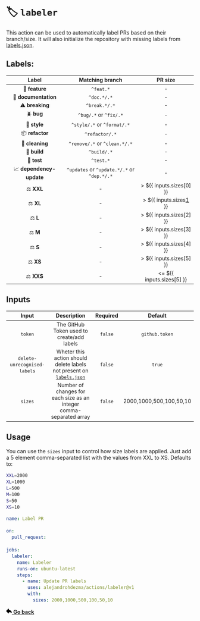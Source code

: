 # 🏷 `labeler`

This action can be used to automatically label PRs based on their branch/size.
It will also initialize the repository with missing labels from [labels.json][1].

## Labels:

| Label | Matching branch | PR size |
| :---: | :---: | :---: |
| :rocket: **feature** | `^feat.*` | - |
| :blue_book: **documentation** | `^doc.*/.*` | - |
| :warning: **breaking** | `^break.*/.*` | - |
| :beetle: **bug** | `^bug/.*` or `^fix/.*` | - |
| :lipstick: **style** | `^style/.*` or `^format/.*` | - |
| :package: **refactor** | `^refactor/.*` | - |
| :broom: **cleaning** | `^remove/.*` or `^clean.*/.*` | - |
| :wrench: **build** | `^build/.*` | - |
| :test_tube: **test** | `^test.*` | - |
| :chart_with_upwards_trend: **dependency-update** | `^updates` or `^update.*/.*` or `^dep.*/.*` | - |
| :balance_scale: **XXL** | - | > ${{ inputs.sizes[0] }} |
| :balance_scale: **XL** | - | > ${{ inputs.sizes[1] }} |
| :balance_scale: **L** | - | > ${{ inputs.sizes[2] }} |
| :balance_scale: **M** | - | > ${{ inputs.sizes[3] }} |
| :balance_scale: **S** | - | > ${{ inputs.sizes[4] }} |
| :balance_scale: **XS** | - | > ${{ inputs.sizes[5] }} |
| :balance_scale: **XXS** | - | <= ${{ inputs.sizes[5] }} |

## Inputs

| Input | Description | Required | Default |
| :--: | :--: | :--: | :--: |
| `token` | The GitHub Token used to create/add labels | `false` | `github.token` |
| `delete-unrecognised-labels` | Wheter this action should delete labels not present on [`labels.json`][1] | `false` | `true` |
| `sizes` | Number of changes for each size as an integer comma-separated array | `false` | 2000,1000,500,100,50,10 |

## Usage

You can use the `sizes` input to control how size labels are applied. Just
add a 5 element comma-separated list with the values from XXL to XS. Defaults to:

```bash
XXL=2000
XL=1000
L=500
M=100
S=50
XS=10
```

```yaml
name: Label PR

on:
  pull_request:

jobs:
  labeler:
    name: Labeler
    runs-on: ubuntu-latest
    steps:
      - name: Update PR labels
        uses: alejandrohdezma/actions/labeler@v1
        with:
          sizes: 2000,1000,500,100,50,10
```

<a href="../README.md#available-actions"><img height=15 src="../.github/icons/go-back.svg"> <b>Go back</b></a>

[1]: https://github.com/alejandrohdezma/actions/blob/v1/labeler/labels.json